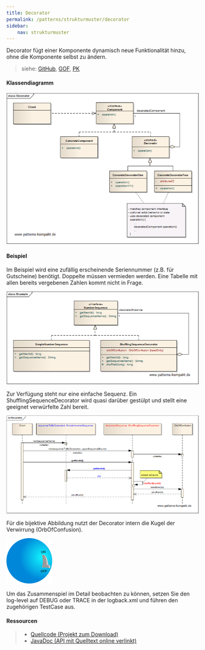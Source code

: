 ```yaml
---
title: Decorator
permalink: /patterns/strukturmuster/decorator
sidebar:
    nav: strukturmuster
---
```


Decorator fügt einer Komponente dynamisch neue Funktionalität hinzu, ohne die Komponente selbst zu ändern.

> siehe: [GitHub](https://github.com/KarlEilebrecht/patterns-kompakt-code/blob/main/src/test/java/de/calamanari/pk/decorator/README.md), [GOF](/literature#gof), [PK](/literature#pk)

#### Klassendiagramm

![](/images/patterns/decorator/decorator_cn.png)

#### Beispiel

Im Beispiel wird eine zufällig erscheinende Seriennummer (z.B. für Gutscheine) benötigt.
Doppelte müssen vermieden werden. Eine Tabelle mit allen bereits vergebenen Zahlen kommt nicht in Frage.

![](/images/patterns/decorator/decorator_cx.png)

Zur Verfügung steht nur eine einfache Sequenz. Ein ShufflingSequenceDecorator wird quasi darüber gestülpt und stellt eine geeignet verwürfelte Zahl bereit.

![](/images/patterns/decorator/decorator_dx.png)

Für die bijektive Abbildung nutzt der Decorator intern die Kugel der Verwirrung (OrbOfConfusion).

![](/images/patterns/decorator/decorator_orb_of_confusion.png)

Um das Zusammenspiel im Detail beobachten zu können, setzen Sie den log-level auf DEBUG oder TRACE in der logback.xml und führen den zugehörigen TestCase aus.

#### Ressourcen

> * [Quellcode (Projekt zum Download)](/patterns#codebeispiele)
> * [JavaDoc (API mit Quelltext online verlinkt)]()